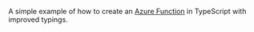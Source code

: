 A simple example of how to create an [Azure Function](https://docs.microsoft.com/en-us/azure/azure-functions/functions-overview?WT.mc_id=typedtypescriptfunctions-github-aapowell) in TypeScript with improved typings.